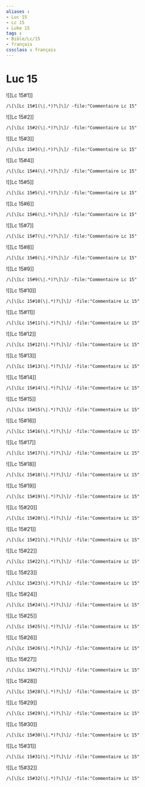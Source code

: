 ```yaml
---
aliases : 
- Luc 15
- Lc 15
- Luke 15
tags : 
- Bible/Lc/15
- français
cssclass : français
---
```


# Luc 15

![[Lc 15#1]]

```query
/\[\[Lc 15#1(\|.*)?\]\]/ -file:"Commentaire Lc 15"
```

![[Lc 15#2]]

```query
/\[\[Lc 15#2(\|.*)?\]\]/ -file:"Commentaire Lc 15"
```

![[Lc 15#3]]

```query
/\[\[Lc 15#3(\|.*)?\]\]/ -file:"Commentaire Lc 15"
```

![[Lc 15#4]]

```query
/\[\[Lc 15#4(\|.*)?\]\]/ -file:"Commentaire Lc 15"
```

![[Lc 15#5]]

```query
/\[\[Lc 15#5(\|.*)?\]\]/ -file:"Commentaire Lc 15"
```

![[Lc 15#6]]

```query
/\[\[Lc 15#6(\|.*)?\]\]/ -file:"Commentaire Lc 15"
```

![[Lc 15#7]]

```query
/\[\[Lc 15#7(\|.*)?\]\]/ -file:"Commentaire Lc 15"
```

![[Lc 15#8]]

```query
/\[\[Lc 15#8(\|.*)?\]\]/ -file:"Commentaire Lc 15"
```

![[Lc 15#9]]

```query
/\[\[Lc 15#9(\|.*)?\]\]/ -file:"Commentaire Lc 15"
```

![[Lc 15#10]]

```query
/\[\[Lc 15#10(\|.*)?\]\]/ -file:"Commentaire Lc 15"
```

![[Lc 15#11]]

```query
/\[\[Lc 15#11(\|.*)?\]\]/ -file:"Commentaire Lc 15"
```

![[Lc 15#12]]

```query
/\[\[Lc 15#12(\|.*)?\]\]/ -file:"Commentaire Lc 15"
```

![[Lc 15#13]]

```query
/\[\[Lc 15#13(\|.*)?\]\]/ -file:"Commentaire Lc 15"
```

![[Lc 15#14]]

```query
/\[\[Lc 15#14(\|.*)?\]\]/ -file:"Commentaire Lc 15"
```

![[Lc 15#15]]

```query
/\[\[Lc 15#15(\|.*)?\]\]/ -file:"Commentaire Lc 15"
```

![[Lc 15#16]]

```query
/\[\[Lc 15#16(\|.*)?\]\]/ -file:"Commentaire Lc 15"
```

![[Lc 15#17]]

```query
/\[\[Lc 15#17(\|.*)?\]\]/ -file:"Commentaire Lc 15"
```

![[Lc 15#18]]

```query
/\[\[Lc 15#18(\|.*)?\]\]/ -file:"Commentaire Lc 15"
```

![[Lc 15#19]]

```query
/\[\[Lc 15#19(\|.*)?\]\]/ -file:"Commentaire Lc 15"
```

![[Lc 15#20]]

```query
/\[\[Lc 15#20(\|.*)?\]\]/ -file:"Commentaire Lc 15"
```

![[Lc 15#21]]

```query
/\[\[Lc 15#21(\|.*)?\]\]/ -file:"Commentaire Lc 15"
```

![[Lc 15#22]]

```query
/\[\[Lc 15#22(\|.*)?\]\]/ -file:"Commentaire Lc 15"
```

![[Lc 15#23]]

```query
/\[\[Lc 15#23(\|.*)?\]\]/ -file:"Commentaire Lc 15"
```

![[Lc 15#24]]

```query
/\[\[Lc 15#24(\|.*)?\]\]/ -file:"Commentaire Lc 15"
```

![[Lc 15#25]]

```query
/\[\[Lc 15#25(\|.*)?\]\]/ -file:"Commentaire Lc 15"
```

![[Lc 15#26]]

```query
/\[\[Lc 15#26(\|.*)?\]\]/ -file:"Commentaire Lc 15"
```

![[Lc 15#27]]

```query
/\[\[Lc 15#27(\|.*)?\]\]/ -file:"Commentaire Lc 15"
```

![[Lc 15#28]]

```query
/\[\[Lc 15#28(\|.*)?\]\]/ -file:"Commentaire Lc 15"
```

![[Lc 15#29]]

```query
/\[\[Lc 15#29(\|.*)?\]\]/ -file:"Commentaire Lc 15"
```

![[Lc 15#30]]

```query
/\[\[Lc 15#30(\|.*)?\]\]/ -file:"Commentaire Lc 15"
```

![[Lc 15#31]]

```query
/\[\[Lc 15#31(\|.*)?\]\]/ -file:"Commentaire Lc 15"
```

![[Lc 15#32]]

```query
/\[\[Lc 15#32(\|.*)?\]\]/ -file:"Commentaire Lc 15"
```

